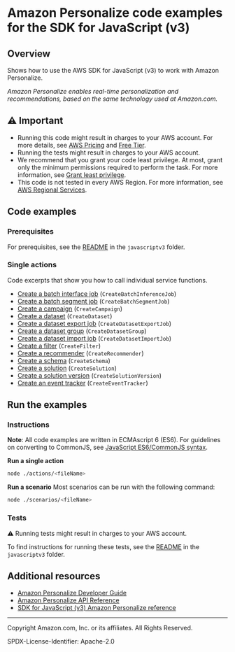 # Amazon Personalize code examples for the SDK for JavaScript (v3)

## Overview

Shows how to use the AWS SDK for JavaScript (v3) to work with Amazon Personalize.

<!--custom.overview.start-->
<!--custom.overview.end-->

_Amazon Personalize enables real-time personalization and recommendations, based on the same technology used at Amazon.com._

## ⚠ Important

* Running this code might result in charges to your AWS account. For more details, see [AWS Pricing](https://aws.amazon.com/pricing/) and [Free Tier](https://aws.amazon.com/free/).
* Running the tests might result in charges to your AWS account.
* We recommend that you grant your code least privilege. At most, grant only the minimum permissions required to perform the task. For more information, see [Grant least privilege](https://docs.aws.amazon.com/IAM/latest/UserGuide/best-practices.html#grant-least-privilege).
* This code is not tested in every AWS Region. For more information, see [AWS Regional Services](https://aws.amazon.com/about-aws/global-infrastructure/regional-product-services).

<!--custom.important.start-->
<!--custom.important.end-->

## Code examples

### Prerequisites

For prerequisites, see the [README](../../README.md#Prerequisites) in the `javascriptv3` folder.


<!--custom.prerequisites.start-->
<!--custom.prerequisites.end-->

### Single actions

Code excerpts that show you how to call individual service functions.

- [Create a batch interface job](src/personalize_createBatchInferenceJob.js#L28) (`CreateBatchInferenceJob`)
- [Create a batch segment job](src/personalize_createBatchSegmentJob.js#L27) (`CreateBatchSegmentJob`)
- [Create a campaign](src/personalize_createCampaign.js#L22) (`CreateCampaign`)
- [Create a dataset](src/personalize_createDataset.js#L23) (`CreateDataset`)
- [Create a dataset export job](src/personalize_createDatasetExportJob.js#L24) (`CreateDatasetExportJob`)
- [Create a dataset group](src/personalize_createDatasetGroup.js#L21) (`CreateDatasetGroup`)
- [Create a dataset import job](src/personalize_createDatasetImportJob.js#L23) (`CreateDatasetImportJob`)
- [Create a filter](src/personalize_createFilter.js#L21) (`CreateFilter`)
- [Create a recommender](src/personalize_createRecommender.js#L22) (`CreateRecommender`)
- [Create a schema](src/personalize_createSchema.js#L21) (`CreateSchema`)
- [Create a solution](src/personalize_createSolution.js#L22) (`CreateSolution`)
- [Create a solution version](src/personalize_createSolutionVersion.js#L20) (`CreateSolutionVersion`)
- [Create an event tracker](src/personalize_createEventTracker.js#L21) (`CreateEventTracker`)


<!--custom.examples.start-->
<!--custom.examples.end-->

## Run the examples

### Instructions

**Note**: All code examples are written in ECMAscript 6 (ES6). For guidelines on converting to CommonJS, see
[JavaScript ES6/CommonJS syntax](https://docs.aws.amazon.com/sdk-for-javascript/v3/developer-guide/sdk-examples-javascript-syntax.html).

**Run a single action**

```bash
node ./actions/<fileName>
```

**Run a scenario**
Most scenarios can be run with the following command:
```bash
node ./scenarios/<fileName>
```

<!--custom.instructions.start-->
<!--custom.instructions.end-->



### Tests

⚠ Running tests might result in charges to your AWS account.


To find instructions for running these tests, see the [README](../../README.md#Tests)
in the `javascriptv3` folder.



<!--custom.tests.start-->
<!--custom.tests.end-->

## Additional resources

- [Amazon Personalize Developer Guide](https://docs.aws.amazon.com/personalize/latest/dg/what-is-personalize.html)
- [Amazon Personalize API Reference](https://docs.aws.amazon.com/personalize/latest/dg/API_Reference.html)
- [SDK for JavaScript (v3) Amazon Personalize reference](https://docs.aws.amazon.com/AWSJavaScriptSDK/v3/latest/client/personalize)

<!--custom.resources.start-->
<!--custom.resources.end-->

---

Copyright Amazon.com, Inc. or its affiliates. All Rights Reserved.

SPDX-License-Identifier: Apache-2.0